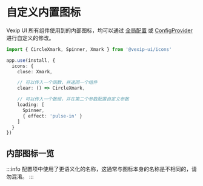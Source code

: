 # 自定义内置图标

Vexip UI 所有组件使用到的内部图标，均可以通过 [全局配置](/zh-CN/guide/global-config#内置图标) 或 [ConfigProvider](/zh-CN/component/config-provider) 进行自定义的修改。

```ts
import { CircleXmark, Spinner, Xmark } from '@vexip-ui/icons'

app.use(install, {
  icons: {
    close: Xmark,

    // 可以传入一个函数，并返回一个组件
    clear: () => CircleXmark,

    // 可以传入一个数组，并在第二个参数配置自定义参数
    loading: [
      Spinner,
      { effect: 'pulse-in' }
    ]
  }
})
```

## 内部图标一览

:::info
配置项中使用了更语义化的名称，这通常与图标本身的名称是不相同的，请勿混淆。
:::

<InternalIcons></InternalIcons>
